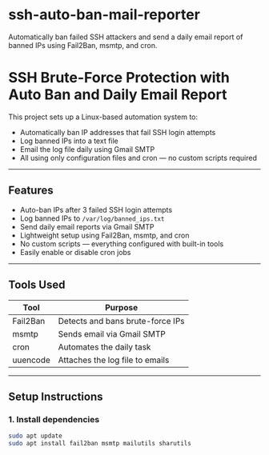 # ssh-auto-ban-mail-reporter
Automatically ban failed SSH attackers and send a daily email report of banned IPs using Fail2Ban, msmtp, and cron.

# SSH Brute-Force Protection with Auto Ban and Daily Email Report

This project sets up a Linux-based automation system to:
- Automatically ban IP addresses that fail SSH login attempts
- Log banned IPs into a text file
- Email the log file daily using Gmail SMTP
- All using only configuration files and cron — no custom scripts required

---

## Features

- Auto-ban IPs after 3 failed SSH login attempts
- Log banned IPs to `/var/log/banned_ips.txt`
- Send daily email reports via Gmail SMTP
- Lightweight setup using Fail2Ban, msmtp, and cron
- No custom scripts — everything configured with built-in tools
- Easily enable or disable cron jobs

---

## Tools Used

| Tool      | Purpose                                      |
|-----------|----------------------------------------------|
| Fail2Ban  | Detects and bans brute-force IPs             |
| msmtp     | Sends email via Gmail SMTP                   |
| cron      | Automates the daily task                     |
| uuencode  | Attaches the log file to emails              |

---

## Setup Instructions

### 1. Install dependencies
```bash
sudo apt update
sudo apt install fail2ban msmtp mailutils sharutils
